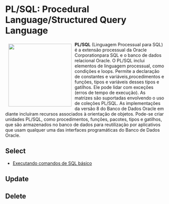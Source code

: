 # PL/SQL: Procedural Language/Structured Query Language

<a href="https://www.oracle.com/database/technologies/appdev/plsql.html"><img src="https://www.oracle.com/a/ocom/img/pl-sql.svg" align="left" hspace="10" vspace="6" width="200"></a>

**PL/SQL** (Linguagem Processual para SQL) é a extensão processual da Oracle Corporationpara SQL e o banco de dados relacional Oracle. O PL/SQL inclui elementos de linguagem processual, como condições e loops. Permite a declaração de constantes e variáveis,procedimentos e funções, tipos e variáveis desses tipos e gatilhos. Ele pode lidar com exceções (erros de tempo de execução). As matrizes são suportadas envolvendo o uso de coleções PL/SQL. As implementações da versão 8 do Banco de Dados Oracle em diante incluíram recursos associados à orientação de objetos. Pode-se criar unidades PL/SQL, como procedimentos, funções, pacotes, tipos e gatilhos, que são armazenados no banco de dados para reutilização por aplicativos que usam qualquer uma das interfaces programáticas do Banco de Dados Oracle.


## Select

* [Executando comandos de SQL básico](https://github.com/GuiGallicchio/tutorial_plsql/blob/main/selects.md)

## Update

## Delete

